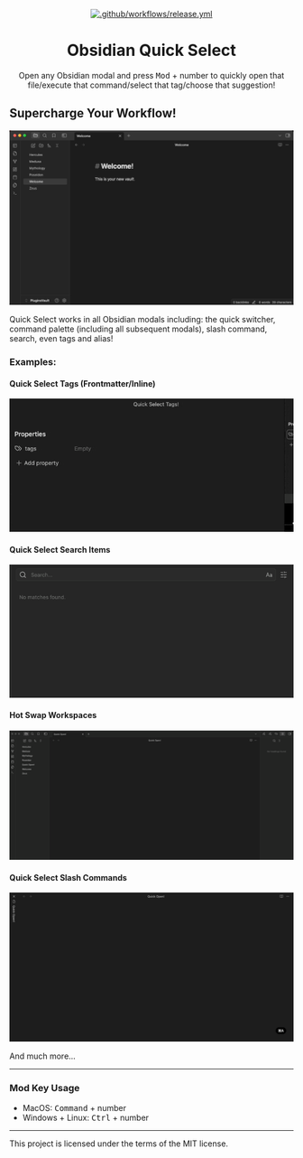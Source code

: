 <div style="text-align:center;">

[![.github/workflows/release.yml](https://github.com/itsonlyjames/obsidian-quick-select/actions/workflows/release.yml/badge.svg)](https://github.com/itsonlyjames/obsidian-quick-select/actions/workflows/release.yml)

<h1>Obsidian Quick Select</h1>

</div>

<p style="text-align:center;">Open any Obsidian modal and press <kbd>Mod</kbd> + number</kbd> to quickly open that file/execute that command/select that tag/choose that suggestion!</p>

## Supercharge Your Workflow!

![Supercharge your workflow](docs/supercharge-your-workflow.gif)

Quick Select works in all Obsidian modals including: the quick switcher, command palette (including all subsequent modals), slash command, search, even tags and alias!

### Examples:

#### Quick Select Tags (Frontmatter/Inline)

![Quick Select Tags (Frontmatter/Inline)](docs/quick-select-tags.gif)

#### Quick Select Search Items

![Quick Select Search Items](docs/quick-select-search.gif)

#### Hot Swap Workspaces

![Supercharge your workflow—Workspaces](docs/supercharge-your-workflow-workspaces.gif)

#### Quick Select Slash Commands

![Supercharge your slash commands](docs/supercharge-your-slash-commands.gif)

And much more...

---

### Mod Key Usage

- MacOS: <kbd>Command</kbd> + number
- Windows + Linux: <kbd>Ctrl</kbd> + number

---

This project is licensed under the terms of the MIT license.
